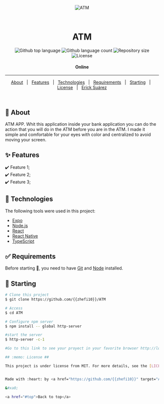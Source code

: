 <div align="center" id="top"> 
  <img src="./.github/app.gif" alt="ATM" />

  &#xa0;

  <!-- <a href="https://ATM.netlify.app">Demo</a> -->
</div>

<h1 align="center">ATM</h1>

<p align="center">
  <img alt="Github top language" src="https://img.shields.io/github/languages/top/{{zhefi10}}/ATM?color=56BEB8">

  <img alt="Github language count" src="https://img.shields.io/github/languages/count/{{zhefi10}}/ATM?color=56BEB8">

  <img alt="Repository size" src="https://img.shields.io/github/repo-size/{{zhefi10}}/ATM?color=56BEB8">

  <img alt="License" src="https://img.shields.io/github/license/{{zhefi10}}/ATM?color=56BEB8">

  <!-- <img alt="Github issues" src="https://img.shields.io/github/issues/{{zhefi10}}/ATM?color=56BEB8" /> -->

  <!-- <img alt="Github forks" src="https://img.shields.io/github/forks/{{zhefi10}}/ATM?color=56BEB8" /> -->

  <!-- <img alt="Github stars" src="https://img.shields.io/github/stars/{{zhefi10}}/ATM?color=56BEB8" /> -->
</p>

<!-- Status -->

<h4 align="center"> 
	  Online
</h4> 

<hr> 

<p align="center">
  <a href="#dart-about">About</a> &#xa0; | &#xa0; 
  <a href="#sparkles-features">Features</a> &#xa0; | &#xa0;
  <a href="#rocket-technologies">Technologies</a> &#xa0; | &#xa0;
  <a href="#white_check_mark-requirements">Requirements</a> &#xa0; | &#xa0;
  <a href="#checkered_flag-starting">Starting</a> &#xa0; | &#xa0;
  <a href="#memo-license">License</a> &#xa0; | &#xa0;
  <a href="https://github.com/{{zhefi10}}" target="ATM">Erick Suárez</a>
</p>

<br>

## :dart: About ##

ATM APP. Whit this application inside your bank application you can do the action that you will do in the ATM before you are in the ATM.
I made it simple and comfortable for your eyes with color and centralized to avoid moving your screen.

## :sparkles: Features ##

:heavy_check_mark: Feature 1;\
:heavy_check_mark: Feature 2;\
:heavy_check_mark: Feature 3;

## :rocket: Technologies ##

The following tools were used in this project:

- [Expo](https://expo.io/)
- [Node.js](https://nodejs.org/en/)
- [React](https://pt-br.reactjs.org/)
- [React Native](https://reactnative.dev/)
- [TypeScript](https://www.typescriptlang.org/)

## :white_check_mark: Requirements ##

Before starting :checkered_flag:, you need to have [Git](https://git-scm.com) and [Node](https://nodejs.org/en/) installed.

## :checkered_flag: Starting ##

```bash
# Clone this project
$ git clone https://github.com/{{zhefi10}}/ATM

# Access
$ cd ATM

# Configure npm server
$ npm install -- global http-server

#start the server
$ http-server -c-1

#Go to this link to see your proyect in your favorite browser http://localhost:8080

## :memo: License ##

This project is under license from MIT. For more details, see the [LICENSE](LICENSE.md) file.


Made with :heart: by <a href="https://github.com/{{zhefi10}}" target="ATM">{{Erick Suarez}}</a>

&#xa0;

<a href="#top">Back to top</a>
